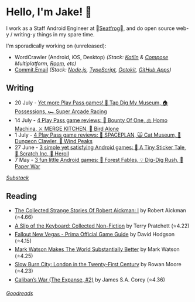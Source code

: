   # Hello, I'm Jake! 👋

I work as a Staff Android Engineer at 🐸[Seatfrog](https://seatfrog.com/)🐸, and do open source web-y / writing-y things in my spare time. 

I'm sporadically working on (unreleased): 
- WordCrawler (Android, iOS, Desktop) *(Stack: [Kotlin](https://kotlinlang.org/docs/multiplatform.html) & [Compose](https://www.jetbrains.com/compose-multiplatform/) Multiplatform, [Room](https://developer.android.com/kotlin/multiplatform/room), etc)*
- [Commit.Email](https://commit.email) *(Stack: [Node.js](https://nodejs.org/en), [TypeScript](https://www.typescriptlang.org/), [Octokit](https://github.com/octokit/octokit.js), [GitHub Apps](https://github.com/marketplace?type=apps))*

## Writing
<!-- feed start -->
- 20 July - [Yet more Play Pass games! 🦖 Tap Dig My Museum, 🏠 Possessions, 🏎️ Super Arcade Racing](https://jakelee.co.uk/android-games-july-25-3/)
- 14 July - [4 Play Pass game reviews: 🤠 Bounty Of One, 🫁 Homo Machina, ⚔️ MERGE KITCHEN, 🦜 Bird Alone](https://jakelee.co.uk/android-games-july-25-2/)
- 1 July - [4 Play Pass game reviews: 🚀 SPACEPLAN, 🙀 Cat Museum, 🦞 Dungeon Clawler, 🔎 Wind Peaks](https://jakelee.co.uk/android-games-july-2025/)
- 27 June - [3 simple yet satisfying Android games: 🐰 A Tiny Sticker Tale, 🎰 Scratch Inc, 🎲 Heroll](https://jakelee.co.uk/android-games-june-25/)
- 7 May - [3 fun little Android games: 💸 Forest Fables, 💡 Dig-Dig Rush, 📃 Paper War](https://jakelee.co.uk/may-2025-android-games/)
<!-- feed end -->
*[Substack](https://jakeweeklee.substack.com)*

## Reading
<!-- GOODREADS-LIST:START -->
- [The Collected Strange Stories Of Robert Aickman: I](https://www.goodreads.com/review/show/7921658128?utm_medium=api&utm_source=rss) by Robert Aickman (⭐️4.66)
- [A Slip of the Keyboard: Collected Non-Fiction](https://www.goodreads.com/review/show/7836728192?utm_medium=api&utm_source=rss) by Terry Pratchett (⭐️4.22)
- [Fallout New Vegas - Prima Official Game Guide](https://www.goodreads.com/review/show/7824311416?utm_medium=api&utm_source=rss) by David Hodgson (⭐️4.15)
- [Mark Watson Makes The World Substantially Better](https://www.goodreads.com/review/show/7811423805?utm_medium=api&utm_source=rss) by Mark Watson (⭐️4.25)
- [Slow Burn City: London in the Twenty-First Century](https://www.goodreads.com/review/show/4252990823?utm_medium=api&utm_source=rss) by Rowan Moore (⭐️4.23)
- [Caliban’s War (The Expanse, #2)](https://www.goodreads.com/review/show/7232812574?utm_medium=api&utm_source=rss) by James S.A. Corey (⭐️4.36)
<!-- GOODREADS-LIST:END -->
*[Goodreads](https://goodreads.com/jakesteam)*

